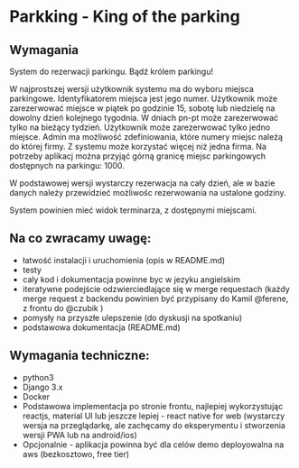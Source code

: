 Parkking - King of the parking
=======

Wymagania
---------

System do rezerwacji parkingu. Bądź królem parkingu!

W najprostszej wersji użytkownik systemu ma do wyboru miejsca parkingowe. Identyfikatorem miejsca jest jego numer.
Użytkownik może zarezerwować miejsce w piątek po godzinie 15, sobotę lub niedzielę na dowolny dzień kolejnego tygodnia.
W dniach pn-pt może zarezerwować tylko na bieżący tydzień. Użytkownik może zarezerwować tylko jedno miejsce.
Admin ma możliwość zdefiniowania, które numery miejsc należą do której firmy.
Z systemu może korzystać więcej niż jedna firma.
Na potrzeby aplikacj można przyjąć górną granicę miejsc parkingowych dostępnych na parkingu: 1000.

W podstawowej wersji wystarczy rezerwacja na cały dzień, ale w bazie danych należy przewidzieć możliwośc rezerwowania na ustalone
godziny.

System powinien mieć widok terminarza, z dostępnymi miejscami.


Na co zwracamy uwagę:
---------------------
* łatwość instalacji i uruchomienia (opis w README.md)
* testy
* caly kod i dokumentacja powinne byc w jezyku angielskim
* iteratywne podejście odzwierciedlające się w merge requestach (każdy merge request z backendu powinien być przypisany do Kamil @ferene, z frontu do @czubik )
* pomysły na przyszłe ulepszenie (do dyskusji na spotkaniu)
* podstawowa dokumentacja (README.md)

Wymagania techniczne:
---------------------
* python3
* Django 3.x
* Docker
* Podstawowa implementacja po stronie frontu, najlepiej wykorzystując reactjs, material UI lub jeszcze lepiej - react native for web (wystarczy wersja na przeglądarkę, ale zachęcamy do eksperymentu i stworzenia wersji PWA lub na android/ios)
* Opcjonalnie - aplikacja powinna być dla celów demo deployowalna na aws (bezkosztowo, free tier)
